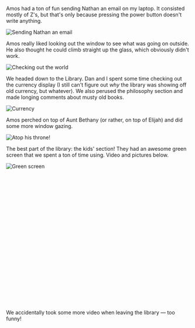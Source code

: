 Amos had a ton of fun sending Nathan an email on my laptop.  It consisted mostly of Z's, but that's only because pressing the power button doesn't write anything.

<img src="http://threebrothers.org/brendan/blog/files/indytrip/01tu.JPG" alt="Sending Nathan an email" />

Amos really liked looking out the window to see what was going on outside.  He also thought he could climb straight up the glass, which obviously didn't work.

<img src="http://threebrothers.org/brendan/blog/files/indytrip/02tu.JPG" alt="Checking out the world" />

We headed down to the Library.  Dan and I spent some time checking out the currency display (I still can't figure out <em>why</em> the library was showing off old currency, but whatever).  We also perused the philosophy section and made longing comments about musty old books.

<img src="http://threebrothers.org/brendan/blog/files/indytrip/03tu.JPG" alt="Currency" />

Amos perched on top of Aunt Bethany (or rather, on top of Elijah) and did some more window gazing.

<img src="http://threebrothers.org/brendan/blog/files/indytrip/04tu.JPG" alt="Atop his throne!" />

The best part of the library: the kids' section!  They had an awesome green screen that we spent a ton of time using.  Video and pictures below.

<img src="http://threebrothers.org/brendan/blog/files/indytrip/05tu.JPG" alt="Green screen" />

<object width="425" height="355"><param name="movie" value="http://www.youtube.com/v/JuELh07JoBo&hl=en"></param><param name="wmode" value="transparent"></param><embed src="http://www.youtube.com/v/JuELh07JoBo&hl=en" type="application/x-shockwave-flash" wmode="transparent" width="425" height="355"></embed></object>

We accidentally took some more video when leaving the library &mdash; too funny!

<object width="425" height="355"><param name="movie" value="http://www.youtube.com/v/3OFEWWvXonI&hl=en"></param><param name="wmode" value="transparent"></param><embed src="http://www.youtube.com/v/3OFEWWvXonI&hl=en" type="application/x-shockwave-flash" wmode="transparent" width="425" height="355"></embed></object>